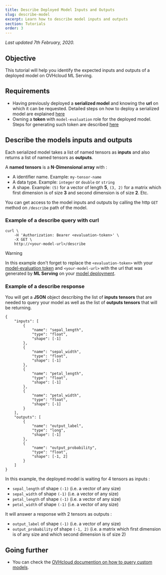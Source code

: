 ```yaml
---
title: Describe Deployed Model Inputs and Outputs
slug: describe-model
excerpt: Learn how to describe model inputs and outputs
section: Tutorials
order: 3
---
```

*Last updated 7th February, 2020.*

## Objective

This tutorial will help you identify the expected inputs and outputs of
a deployed model on OVHcloud ML Serving.

## Requirements

-   Having previously deployed a **serialized model** and knowing the
    **url** on which it can be requested. Detailed steps on how to
    deploy a serialized model are explained
    [here](../deploy-serialized-models)
-   Owning a **token** with `model-evaluation` role for the deployed
    model. Steps for generating such token are described
    [here](../tokens)

## Describe the models inputs and outputs

Each serialized model takes a list of named tensors as **inputs** and
also returns a list of named tensors as **outputs**.

A **named tensors** is a **N-Dimensional array** with :

-   A identifier name. Example: `my-tensor-name`
-   A data type. Example: `integer` or `double` or `string`
-   A shape. Example: `(5)` for a vector of length **5**, `(3, 2)` for a
    matrix which first dimension is of size **3** and second dimension
    is of size **2**. Etc.

You can get access to the model inputs and outputs by calling the http
`GET` method on `/describe` path of the model.

### Example of a describe query with curl

``` {.bash}
curl \
    -H 'Authorization: Bearer <evaluation-token>' \
    -X GET \
    http://<your-model-url>/describe
```

> [!warning]
>
> In this example don't forget to replace the `<evaluation-token>` with
> your [model-evaluation token](../tokens) and `<your-model-url>` with
> the url that was generated by **ML Serving** on your [model
> deployment](../deploy-serialized-models).

### Example of a describe response

You will get a **JSON** object describing the list of **inputs tensors**
that are needed to query your model as well as the list of **outputs
tensors** that will be returning.

``` {.json}
{
    "inputs": [
        {
            "name": "sepal_length",
            "type": "float",
            "shape": [-1]
        },
        {
            "name": "sepal_width",
            "type": "float",
            "shape": [-1]
        },
        {
            "name": "petal_length",
            "type": "float",
            "shape": [-1]
        },
        {
            "name": "petal_width",
            "type": "float",
            "shape": [-1]
        }
    ],
    "outputs": [
        {
            "name": "output_label",
            "type": "long",
            "shape": [-1]
        },
        {
            "name": "output_probability",
            "type": "float",
            "shape": [-1, 2]
        }
    ]
}
```

In this example, the deployed model is waiting for 4 tensors as inputs :

-   `sepal_length` of shape `(-1)` (i.e. a vector of any size)
-   `sepal_width` of shape `(-1)` (i.e. a vector of any size)
-   `petal_length` of shape `(-1)` (i.e. a vector of any size)
-   `petal_width` of shape `(-1)` (i.e. a vector of any size)

It will answer a response with 2 tensors as outputs :

-   `output_label` of shape `(-1)` (i.e. a vector of any size)
-   `output_probability` of shape `(-1, 2)` (i.e. a matrix which first
    dimension is of any size and which second dimension is of size 2)

## Going further

-   You can check the [OVHcloud documention on how to query custom
    models](../query-model).
